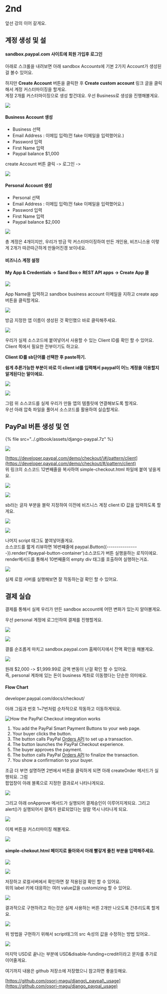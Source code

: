 # 2nd



앞선 강의 이어 갈게요. 

## 계정 생성 및 설

#### sandbox.paypal.com 사이트에 회원 가입후 로그인

아래로 스크롤을 내려보면 아래 sandbox Accounts에 기본 2가지 Account가 생성된걸 볼수 있어요.   
  
하지만 **Create Account** 버튼을 클릭한 후 **Create custom account** 링크 글을 클릭해서 계정 커스터마이징을 할게요.   
계정 2개를 커스터마이징으로 생성 할건데요. 우선 Business로 생성을 진행해볼게요.

![](../.gitbook/assets/image%20%28158%29.png)



#### Business Account 생성 

* Business 선택
* Email Address : 이메입 입력\(전 fake 이메일을 입력했어요.\)
* Password 입력
* First Name 입력
* Paypal balance $1,000

create Account 버튼 클릭 -&gt; 로그인 -&gt;

![](../.gitbook/assets/image%20%28163%29.png)



#### Personal Account 생성

* Personal 선택
* Email Address : 이메입 입력\(전 fake 이메일을 입력했어요.\)
* Password 입력
* First Name 입력
* Paypal balance $2,000

![](../.gitbook/assets/image%20%28167%29.png)

총 계정은 4개이지만, 우리가 방금 막 커스터마이징하여 만든 개인용, 비즈니스용 이렇게 2개가 따끈따근하게 만들어진겡 보이네요.

#### 비즈니스 계정 설정 

#### My App & Credentials -&gt; Sand Box-&gt; REST API apps -&gt; Create App 클

![](../.gitbook/assets/image%20%28144%29.png)

App Name을 입력하고 sandbox business account 이메일을 지하고 create app 버튼을 클릭할게요.

![](../.gitbook/assets/image%20%28139%29.png)

방금 지정한 앱 이름이 생성된 것 확인했으 바로 클릭해주세요.

![](../.gitbook/assets/image%20%28147%29.png)

우리가 실제 소스코드에 붙여넣어서 사용할 수 있는 Client ID를 확인 할 수 있어요.  
Client 쪽에서 필요한 전부이기도 하고요.  
  
**Client ID를 sb단어를 선택한 후 paste하기.**

**쉽게 추론가능한 부분이 바로 이 client id를 입력해서 paypal이 어느 계정을 이용할지 알게된다는 말이에요.**  


![](../.gitbook/assets/image%20%28148%29.png)

![](../.gitbook/assets/image%20%28154%29.png)

그럼 위 소스코드를 실제 우리가 만들 앱의 템플릿에 연결해보도록 할게요.  
우선 아래 압축 파일을 풀어서 소스코드를 활용하여 실습할게요. 

## PayPal 버튼 생성 및 연

{% file src="../.gitbook/assets/django-paypal.7z" %}

![](../.gitbook/assets/image%20%28168%29.png)



[https://developer.paypal.com/demo/checkout/\#/pattern/client](https://developer.paypal.com/demo/checkout/#/pattern/client)  
위 링크의 소스코드 12번째줄을 복사하여 simple-checkout.html 파일에 붙여 넣을게요.

![](../.gitbook/assets/image%20%28140%29.png)

![](../.gitbook/assets/image%20%28164%29.png)

sb라는 글자 부분을 블락 지정하여 이전에 비즈니스 계정 client ID 값을 입력하도록 할게요.   


![](../.gitbook/assets/image%20%28153%29.png)

![](../.gitbook/assets/image%20%28141%29.png)

나머지 script 태그도 붙여넣어줄게요.  
소스코드를 짧게 리뷰하면 16번쨰줄에 paypal.Button\({----------------}\).render\('\#paypal-button-container'\)소스코드가 버튼 실행을하는 로직이에요. render메서드를 통해서 10번째줄의 empty div 태그를 호출하여 실행하는거죠.  


![](../.gitbook/assets/image%20%28137%29.png)

실제 로컬 서버를 실행해보면 잘 작동하는걸 확인 할 수 있어요.  


## 결제 실습 

결제를 통해서 실제 우리가 만든 sandbox account에 어떤 변화가 있는지 알아볼게요.  
  
우선 personal 계정에 로그인하여 결제를 진행할게요.

![](../.gitbook/assets/image%20%28136%29.png)

![](../.gitbook/assets/image%20%28156%29.png)

결를 순조롭게 마치고 sandbox.paypal.com 홈페이지에서 잔액 확인을 해볼게요. 

![](../.gitbook/assets/image%20%28133%29.png)

원래 $2,000 -&gt; $1,999.99로 금액 변동이 난걸 확인 할 수 있어요.  
즉, personal 계좌에 있는 돈이 business 계좌로 이동했다는 단순한 의미에요.  


####  Flow Chart

 developer.paypal.com/docs/checkout/

아래 그림과 번호 1~7번처럼 순차적으로 작동하고 이동하게되요.



![How the PayPal Checkout integration works](https://developer.paypal.com/img/docs/checkout/v2/paypal-checkout-overview-pay-now-orders-api.svg)

1. You add the PayPal Smart Payment Buttons to your web page.
2. Your buyer clicks the button.
3. The button calls PayPal [Orders API](https://developer.paypal.com/docs/api/orders/v2/) to set up a transaction.
4. The button launches the PayPal Checkout experience.
5. The buyer approves the payment.
6. The button calls PayPal [Orders API](https://developer.paypal.com/docs/api/orders/v2/) to finalize the transaction.
7. You show a confirmation to your buyer.

 조금 더 부연 설명하면 2번에서 버튼을 클릭하게 되면 아래 createOrder 메서드가 실행되요. 그럼   
팝업창이 아래 블록으로 지정한 결과로서 나타나게되요.

![](../.gitbook/assets/image%20%28138%29.png)

그리고 아래 onApprove 메서드가 실행되어 결제승인이 이루어지게되요. 그리고 alert\(\)가 실행되어서 결제가 완료되었다는 알람 역시 나타나게 되요.

![](../.gitbook/assets/image%20%28169%29.png)

이제 버튼을 커스터마이징 해볼게요.

![](../.gitbook/assets/image%20%28145%29.png)

#### simple-chekout.html 페이지로 돌아와서 아래 빨갛게 줄친 부분을 입력해주세요. 

![](../.gitbook/assets/image%20%28134%29.png)

![](../.gitbook/assets/image%20%28152%29.png)

저장하고 로컬서버에서 확인하면 잘 적용된걸 확인 할 수 있어요.  
위의 label 키에 대응하는 여러 value값을 customizing 할 수 있어요. 

![](../.gitbook/assets/image%20%28165%29.png)

결과적으로 구현하려고 하는것은 실제 사용하는 버튼 2개만 나오도록 간추리도록 할게요. 

![](../.gitbook/assets/image%20%28161%29.png)

위 방법을 구현하기 위해서 script태그의 src 속성의 값을  수정하는 방법 있어요..

![](../.gitbook/assets/image%20%28160%29.png)

마지막 USD로 끝나는 부분에 USD&disable-funding=credit이라고 문자를 추가로 이어줄게요.  
  
여기까지 내용은 github 저장소에 저장했으니 참고하면 좋을듯해요.

[https://github.com/osori-magu/django\_paypal\_usage](https://github.com/osori-magu/django_paypal_usage)





